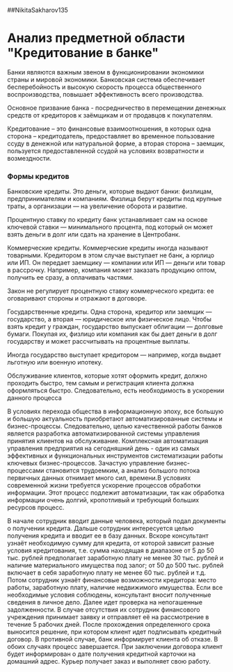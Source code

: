 ##NikitaSakharov135
 
 # Анализ предметной области "Кредитование в банке"

Банки являются важным звеном в функционировании экономики страны и мировой экономики. Банковская система обеспечивает бесперебойность и высокую скорость процесса общественного воспроизводства, повышает эффективность всего производства.

Основное призвание банка - посредничество в перемещении денежных средств от кредиторов к заёмщикам и от продавцов к покупателям.

Кредитование – это финансовые взаимоотношения, в которых одна сторона – кредитодатель, предоставляет во временное пользование ссуду в денежной или натуральной форме, а вторая сторона – заемщик, пользуется предоставленной ссудой на условиях возвратности и возмездности.

 ### Формы кредитов

Банковские кредиты. Это деньги, которые выдают банки: физлицам, предпринимателям и компаниям. Физлица берут кредиты под крупные траты, а организации — на увеличение оборота и развитие.

Процентную ставку по кредиту банк устанавливает сам на основе ключевой ставки — минимального процента, под который он может взять деньги в долг или сдать на хранение в Центробанк.

Коммерческие кредиты. Коммерческие кредиты иногда называют товарными. Кредитором в этом случае выступает не банк, а юрлицо или ИП. Он передает заемщику — компании или ИП — деньги или товар в рассрочку. Например, компания может заказать продукцию оптом, получить ее сразу, а оплачивать частями.

Закон не регулирует процентную ставку коммерческого кредита: ее оговаривают стороны и отражают в договоре.

Государственные кредиты. Одна сторона, кредитор или заемщик — государство, а вторая — юридическое или физическое лицо. Чтобы взять кредит у граждан, государство выпускает облигации — долговые бумаги. Покупая их, физлицо или компания как бы дает деньги в долг государству и может рассчитывать на процентные выплаты.

Иногда государство выступает кредитором — например, когда выдает льготную или военную ипотеку.

Обслуживание клиентов, которые хотят оформить кредит, должно проходить быстро, тем самым и регистрация клиента должна оформляться быстро. Следовательно, есть необходимость в ускорении данного процесса

В условиях перехода общества в информационную эпоху, все большую и большую актуальность приобретают автоматизированные системы и бизнес-процессы. Следовательно, целью качественной работы банков является разработка автоматизированной системы управления принятия клиентов на обслуживание.
Комплексная автоматизация управления предприятия на сегодняшний день - один из самых эффективных и функциональных инструментов систематизации работы ключевых бизнес-процессов. Зачастую управление бизнес-процессами становится трудоемким, а анализ большого потока первичных данных отнимает много сил, времени.В условиях современной жизни требуется ускорение процессов обработки информации. Этот процесс подлежит автоматизации, так как обработка информации очень долгий, кропотливый и требующий больших ресурсов процесс.

В начале сотрудник вводит данные человека, который подал документы о получении кредита. Дальше сотрудник интересуется целью получения кредита и вводит ее в базу данных. Вскоре консультант узнаёт необходимую сумму для кредита, от которой зависит разные условия кредитования, т.е. сумма находящая в диапазоне от 5 до 50 тыс. рублей предполагает заработную плату не менее 30 тыс. рублей и наличие материального имущества под залог; от 50 до 500 тыс. рублей включает в себя заработную плату не менее 60 тыс. рублей и т.д. Потом сотрудник узнаёт финансовые возможности кредитора: место работы, заработную плату, наличие недвижимого имущества. Если все необходимые условия соблюдены, консультант вносит полученные сведения в личное дело. Далее идет проверка на непогашенные задолженности. В случае отсутствия их сотрудник финансового учреждения принимает заявку и отправляет её на рассмотрение в течение 5 рабочих дней. После прохождения определенного срока выносится решение, при котором клиент идет подписывать кредитный договор. В противной случае, банк информирует клиента об отказе. В обоих случаях процесс завершается. При заключении договора клиент будет информирован о дате получения кредитной карточки на домашний адрес. Курьер получает заказ и выполняет свою работу.
